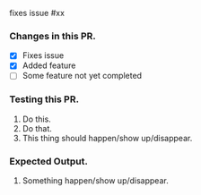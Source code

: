 fixes issue #xx
<!-- fill "xx" with issue number to indicate which issue is fixed -->

### Changes in this PR.
<!-- List out changes in this PR, and use checkbox to indicate what is complete -->

- [X] Fixes issue
- [X] Added feature
- [ ] Some feature not yet completed

### Testing this PR.
<!-- explicit instructions on what to do to test the changes 
in this PR in number-ordered list format -->

1. Do this.
2. Do that.
3. This thing should happen/show up/disappear.

### Expected Output.
<!-- What results are expected after certain actions done on application -->

1. Something happen/show up/disappear.
